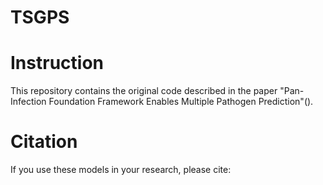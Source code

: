 # TSGPS

# Instruction
This repository contains the original code described in the paper "Pan-Infection Foundation Framework Enables Multiple Pathogen Prediction"().

# Citation
If you use these models in your research, please cite:

